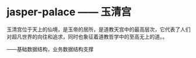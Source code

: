 # jasper-palace —— 玉清宫
玉清宫位于天上的仙境，是玉帝的居所，是道教天宫中的最高层次，它代表了人们对超凡世界的向往和追求，同时也象征着道教哲学中的至高无上的道。。

——基础数据结构，业务数据结构支撑